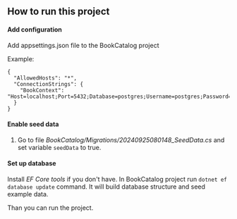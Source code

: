 ## How to run this project

#### Add configuration
Add appsettings.json file to the BookCatalog project

Example:

    {
      "AllowedHosts": "*",
      "ConnectionStrings": {
        "BookContext": "Host=localhost;Port=5432;Database=postgres;Username=postgres;Password=heslo;"
      }
    }

#### Enable seed data
1. Go to file *BookCatalog/Migrations/20240925080148_SeedData.cs* and set variable `seedData` to true.

#### Set up database
Install *EF Core tools* if you don't have. In BookCatalog project run `dotnet ef database update` command. It will build database structure and seed example data.

Than you can run the project.
